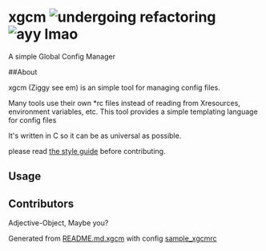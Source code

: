 # xgcm  ![undergoing refactoring][under-refactoring] ![ayy lmao][eyy-lmao]

A simple Global Config Manager

##About

xgcm (Ziggy see em) is an simple tool for managing config files.

Many tools use their own *rc files instead of reading from 
Xresources, environment variables, etc. 
This tool provides a simple templating language for config files

It's written in C so it can be as universal as possible.

please read [the style guide](STYLE.md) before contributing.

## Usage 



## Contributors

 Adjective-Object, Maybe you?



Generated from [README.md.xgcm](README.md.xgcm) with config [sample_xgcmrc](sample_xgcmrc)




[under-refactoring]: https://img.shields.io/badge/under-refactoring-FF530D.svg?style=flat-square
[eyy-lmao]: https://img.shields.io/badge/eyy-lmao-00A388.svg?style=flat-square
[alien]: http://i3.kym-cdn.com/entries/icons/original/000/014/178/alien.jpg
